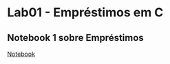 # Lab01 - Empréstimos em C


## Notebook 1 sobre Empréstimos

[Notebook](notebook/emprestimo01(7).ipynb)
